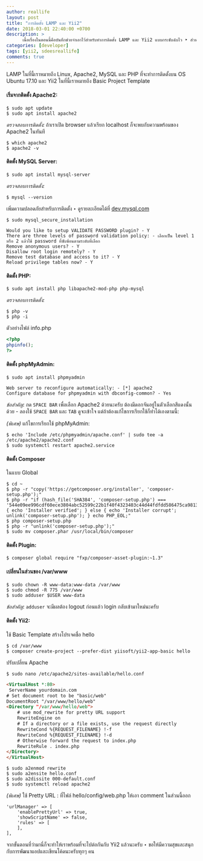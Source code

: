 ```yaml
---
author: reallife
layout: post
title: "การติดตั้ง LAMP และ Yii2"
date: 2018-03-01 22:40:00 +0700
description: >
      เนื้อเรื่องในตอนนี้คือบันทึกช่วยจำเอาไว้สำหรับทำการติดตั้ง LAMP และ Yii2 แบบกระชับฉับไว ‣ ส่วนเนื้อหาแบบละเอียด มีการอธิบายที่ครอบคลุมเข้าใจง่ายสามารถอ่านได้จาก: [การติดตั้ง LAMP Stack - DigitalOcean](https://www.digitalocean.com/community/tutorials/how-to-install-linux-apache-mysql-php-lamp-stack-on-ubuntu-16-04) และ [การเขียนโปรแกรมด้วย Yii2 - Jeff Reifman : envatotuts+](https://code.tutsplus.com/series/how-to-program-with-yii2--cms-725)
categories: [developer]
tags: [yii2, sdeesreallife]
comments: true
---
```

LAMP ในที่นี้เราหมายถึง Linux, Apache2, MySQL และ PHP ที่จะทำการติดตั้งบน OS Ubuntu 17.10 และ Yii2 ในที่นี้เราหมายถึง Basic Project Template

#### เริ่มจากติดตั้ง Apache2:
```
$ sudo apt update
$ sudo apt install apache2
```

*ตรวจสอบการติดตั้ง:*
ถ้าเราเปิด browser แล้วเรียก localhost ก็จะพบกับความพร้อมของ Apache2 ในทันที

```
$ which apache2
$ apache2 -v
```

#### ติดตั้ง MySQL Server:
```
$ sudo apt install mysql-server
```

*ตรวจสอบการติดตั้ง:*
```
$ mysql --version
```
เพิ่มความปลอดภัยสำหรับการติดตั้ง ‣ ดูรายละเอียดได้ที่ [dev.mysql.com](https://dev.mysql.com/doc/refman/5.7/en/mysql-secure-installation.html)
```
$ sudo mysql_secure_installation
```

```
Would you like to setup VALIDATE PASSWORD plugin? - Y
There are three levels of password validation policy: - เลือกเป็น level 1 หรือ 2 แล้วใช้ password ที่ซับซ้อนตามระดับที่เลือก
Remove anonymous users? - Y
Disallow root login remotely? - Y
Remove test database and access to it? - Y
Reload privilege tables now? - Y
```

#### ติดตั้ง PHP:
```
$ sudo apt install php libapache2-mod-php php-mysql
```

   *ตรวจสอบการติดตั้ง:*
```
$ php -v
$ php -i
```
ตัวอย่างไฟล์ info.php
```php
<?php
phpinfo();
?>
```

#### ติดตั้ง phpMyAdmin:
```
$ sudo apt install phpmyadmin
```

```
Web server to reconfigure automatically: - [*] apache2
Configure database for phpmyadmin with dbconfig-common? - Yes
```
*ข้อสำคัญ:* กด `SPACE BAR` เพื่อเลือก Apache2 ด้วยนะครับ ต้องมีดอกจันอยู่ในตัวเลือกสีแดงนั้นด้วย - ลองใช้ `SPACE BAR` และ `TAB` ดูจะเข้าใจ แต่ถ้าต้องแก้ไขการเรียกใช้ก็ทำได้เองตามนี้:

*(พิเศษ)* แก้ไขการเรียกใช้ phpMyAdmin:
```
$ echo 'Include /etc/phpmyadmin/apache.conf' | sudo tee -a /etc/apache2/apache2.conf
$ sudo systemctl restart apache2.service
```

#### ติดตั้ง Composer
ในแบบ Global
```
$ cd ~
$ php -r "copy('https://getcomposer.org/installer', 'composer-setup.php');"
$ php -r "if (hash_file('SHA384', 'composer-setup.php') === '544e09ee996cdf60ece3804abc52599c22b1f40f4323403c44d44fdfdd586475ca9813a858088ffbc1f233e9b180f061') { echo 'Installer verified'; } else { echo 'Installer corrupt'; unlink('composer-setup.php'); } echo PHP_EOL;"
$ php composer-setup.php
$ php -r "unlink('composer-setup.php');"
$ sudo mv composer.phar /usr/local/bin/composer
```
#### ติดตั้ง Plugin:
```
$ composer global require "fxp/composer-asset-plugin:~1.3"
```

#### เปลี่ยนในส่วนของ /var/www
```
$ sudo chown -R www-data:www-data /var/www
$ sudo chmod -R 775 /var/www
$ sudo adduser $USER www-data
```
*ข้อสำคัญ:* `adduser` จะมีผลต้อง logout ก่อนแล้ว login กลับเข้ามาใหม่นะครับ

#### ติดตั้ง Yii2:
ใช้ Basic Template สร้างโปรเจคชื่อ hello

```
$ cd /var/www
$ composer create-project --prefer-dist yiisoft/yii2-app-basic hello
```

ปรับเปลี่ยน Apache
```
$ sudo nano /etc/apache2/sites-available/hello.conf
```

```html
<VirtualHost *:80>
 ServerName yourdomain.com
# Set document root to be "basic/web"
DocumentRoot "/var/www/hello/web"
<Directory "/var/www/hello/web">
    # use mod_rewrite for pretty URL support
    RewriteEngine on
    # If a directory or a file exists, use the request directly
    RewriteCond %{REQUEST_FILENAME} !-f
    RewriteCond %{REQUEST_FILENAME} !-d
    # Otherwise forward the request to index.php
    RewriteRule . index.php
</Directory>
</VirtualHost>
```

```
$ sudo a2enmod rewrite
$ sudo a2ensite hello.conf
$ sudo a2dissite 000-default.conf
$ sudo systemctl reload apache2
```

*(พิเศษ)* ใช้ Pretty URL : ที่ไฟล์ hello/config/web.php ให้เอา comment ในส่วนนี้ออก
```
'urlManager' => [
    'enablePrettyUrl' => true,
    'showScriptName' => false,
    'rules' => [
    ],
],
```
จากขั้นตอนที่ว่ามานี่ก็จะทำให้เราพร้อมที่จะไปต่อกันกับ Yii2 แล้วนะครับ ‣ ขอให้มีความสุขและสนุกกับการพัฒนาแอปและเขียนโค้ดนะครับทุกๆ คน
